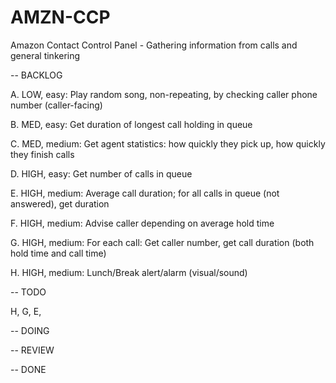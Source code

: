 # AMZN-CCP
Amazon Contact Control Panel - Gathering information from calls and general tinkering

-- BACKLOG

  A. LOW, easy: Play random song, non-repeating, by checking caller phone number
  (caller-facing)

  B. MED, easy: Get duration of longest call holding in queue
  
  C. MED, medium: Get agent statistics: how quickly they pick up, how quickly they finish calls

  D. HIGH, easy: Get number of calls in queue
  
  E. HIGH, medium: Average call duration; for all calls in queue (not answered), get duration
  
  F. HIGH, medium: Advise caller depending on average hold time
  
  G. HIGH, medium: For each call: Get caller number, get call duration (both hold time and call time)

  H. HIGH, medium: Lunch/Break alert/alarm (visual/sound)

-- TODO

  H, G, E, 

-- DOING

-- REVIEW

-- DONE
